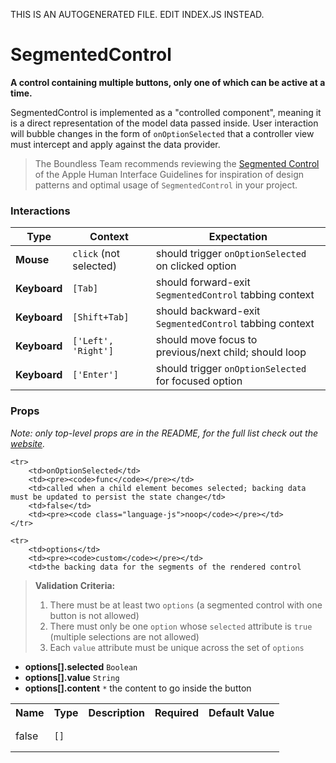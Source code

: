 THIS IS AN AUTOGENERATED FILE. EDIT INDEX.JS INSTEAD.

# SegmentedControl
__A control containing multiple buttons, only one of which can be active at a time.__

SegmentedControl is implemented as a "controlled component", meaning it is a direct representation of the model data passed inside. User interaction will bubble changes in the form of `onOptionSelected` that a controller view must intercept and apply against the data provider.

> The Boundless Team recommends reviewing the [Segmented Control](https://developer.apple.com/library/mac/documentation/UserExperience/Conceptual/OSXHIGuidelines/ControlsSelection.html#//apple_ref/doc/uid/20000957-CH49-SW5) of the Apple Human Interface Guidelines for inspiration of design patterns and optimal usage of `SegmentedControl` in your project.

### Interactions

Type | Context | Expectation
---- | ------- | -----------
__Mouse__ | `click` (not selected) | should trigger `onOptionSelected` on clicked option
__Keyboard__ |`[Tab]` | should forward-exit `SegmentedControl` tabbing context
__Keyboard__ |`[Shift+Tab]` | should backward-exit `SegmentedControl` tabbing context
__Keyboard__ |`['Left', 'Right']` | should move focus to previous/next child; should loop
__Keyboard__ | `['Enter']` | should trigger `onOptionSelected` for focused option

### Props

_Note: only top-level props are in the README, for the full list check out the [website](http://boundless.js.org/SegmentedControl#props)._

<table>
    <tr>
        <th>Name</th>
        <th>Type</th>
        <th>Description</th>
        <th>Required</th>
        <th>Default Value</th>
    </tr>
    
    <tr>
        <td>onOptionSelected</td>
        <td><pre><code>func</code></pre></td>
        <td>called when a child element becomes selected; backing data must be updated to persist the state change</td>
        <td>false</td>
        <td><pre><code class="language-js">noop</code></pre></td>
    </tr>
    
    <tr>
        <td>options</td>
        <td><pre><code>custom</code></pre></td>
        <td>the backing data for the segments of the rendered control

> __Validation Criteria:__
>
> 1. There must be at least two `options` (a segmented control with one button is not allowed)
> 1. There must only be one `option` whose `selected` attribute is `true` (multiple selections are not allowed)
> 1. Each `value` attribute must be unique across the set of `options`

- __options[].selected__ `Boolean`
- __options[].value__ `String`
- __options[].content__ `*`
the content to go inside the button</td>
        <td>false</td>
        <td><pre><code class="language-js">[]</code></pre></td>
    </tr>
    
</table>
